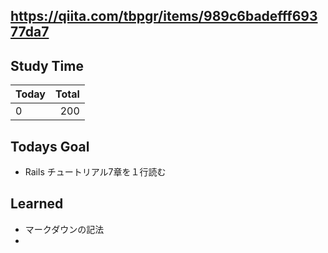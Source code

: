 ## https://qiita.com/tbpgr/items/989c6badefff69377da7
## Study Time
|Today|Total|
|:--|--:|
|0|200|

## Todays Goal
- Rails チュートリアル7章を１行読む


## Learned
-  マークダウンの記法
-  
